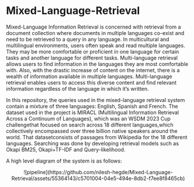 # Mixed-Language-Retrieval

Mixed-Language Information Retrieval is concerned with retrieval from a document collection where documents in multiple languages co-exist and need to be retrieved to a query in any language. In multicultural and multilingual environments, users often speak and read multiple languages. They may be more comfortable or proficient in one language for certain tasks and another language for different tasks. Multi-language retrieval allows users to find information in the languages they are most comfortable with. Also, with the drastic increase of content on the internet, there is a wealth of information available in multiple languages. Multi-language retrieval enables users to access this diverse content and find relevant information regardless of the language in which it’s written.

In this repository, the queries used in the mixed-language retrieval system contain a mixture of three languages: English, Spanish and French. The dataset used in the project is MIRACL (Multilingual Information Retrieval Across a Continuum of Languages), which was an WSDM 2023 Cup challengethat focused on search across 18 different languages,which collectively encompassed over three billion native speakers around the world. That datasetconsists of passages from Wikipedia for the 18 different languages. Searching was done by developing retrieval models such as Okapi BM25, Okapi+TF-IDF and Query-likelihood.

A high level diagram of the system is as follows:

<p style="text-align: center;">![pipeline](https://github.com/nilesh-hegde/Mixed-Language-Retrieval/assets/55364143/c5701004-04e5-494e-8db2-f7ee8f8465cb)</p>



